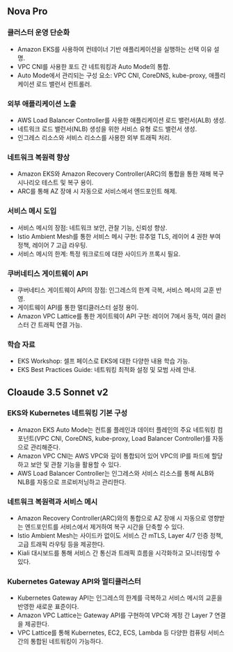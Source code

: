 
## Nova Pro
### 클러스터 운영 단순화
* Amazon EKS를 사용하여 컨테이너 기반 애플리케이션을 실행하는 선택 이유 설명.
* VPC CNI를 사용한 포드 간 네트워킹과 Auto Mode의 통합.
* Auto Mode에서 관리되는 구성 요소: VPC CNI, CoreDNS, kube-proxy, 애플리케이션 로드 밸런서 컨트롤러.

### 외부 애플리케이션 노출
* AWS Load Balancer Controller를 사용한 애플리케이션 로드 밸런서(ALB) 생성.
* 네트워크 로드 밸런서(NLB) 생성을 위한 서비스 유형 로드 밸런서 생성.
* 인그레스 리소스와 서비스 리소스를 사용한 외부 트래픽 처리.

### 네트워크 복원력 향상
* Amazon EKS와 Amazon Recovery Controller(ARC)의 통합을 통한 재해 복구 시나리오 테스트 및 복구 용이.
* ARC를 통해 AZ 장애 시 자동으로 서비스에서 엔드포인트 해제.

### 서비스 메시 도입
* 서비스 메시의 장점: 네트워크 보안, 관찰 기능, 신뢰성 향상.
* Istio Ambient Mesh를 통한 서비스 메시 구현: 뮤추얼 TLS, 레이어 4 권한 부여 정책, 레이어 7 고급 라우팅.
* 서비스 메시의 한계: 특정 워크로드에 대한 사이드카 프록시 필요.

### 쿠버네티스 게이트웨이 API
* 쿠버네티스 게이트웨이 API의 장점: 인그레스의 한계 극복, 서비스 메시의 교훈 반영.
* 게이트웨이 API를 통한 멀티클러스터 설정 용이.
* Amazon VPC Lattice를 통한 게이트웨이 API 구현: 레이어 7에서 동작, 여러 클러스터 간 트래픽 연결 가능.

### 학습 자료
* EKS Workshop: 셀프 페이스로 EKS에 대한 다양한 내용 학습 가능.
* EKS Best Practices Guide: 네트워킹 최적화 설정 및 모범 사례 안내.


## Cloaude 3.5 Sonnet v2
### EKS와 Kubernetes 네트워킹 기본 구성
* Amazon EKS Auto Mode는 컨트롤 플레인과 데이터 플레인의 주요 네트워킹 컴포넌트(VPC CNI, CoreDNS, kube-proxy, Load Balancer Controller)를 자동으로 관리해준다.
* Amazon VPC CNI는 AWS VPC와 깊이 통합되어 있어 VPC의 IP를 파드에 할당하고 보안 및 관찰 기능을 활용할 수 있다.
* AWS Load Balancer Controller는 인그레스와 서비스 리소스를 통해 ALB와 NLB를 자동으로 프로비저닝하고 관리한다.

### 네트워크 복원력과 서비스 메시
* Amazon Recovery Controller(ARC)와의 통합으로 AZ 장애 시 자동으로 영향받는 엔드포인트를 서비스에서 제거하여 복구 시간을 단축할 수 있다.
* Istio Ambient Mesh는 사이드카 없이도 서비스 간 mTLS, Layer 4/7 인증 정책, 고급 트래픽 라우팅 등을 제공한다.
* Kiali 대시보드를 통해 서비스 간 통신과 트래픽 흐름을 시각화하고 모니터링할 수 있다.

### Kubernetes Gateway API와 멀티클러스터
* Kubernetes Gateway API는 인그레스의 한계를 극복하고 서비스 메시의 교훈을 반영한 새로운 표준이다.
* Amazon VPC Lattice는 Gateway API를 구현하여 VPC와 계정 간 Layer 7 연결을 제공한다.
* VPC Lattice를 통해 Kubernetes, EC2, ECS, Lambda 등 다양한 컴퓨팅 서비스 간의 통합된 네트워킹이 가능하다.

